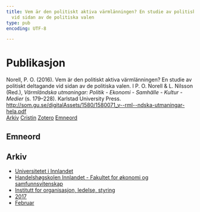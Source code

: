 ```yaml
---
title: Vem är den politiskt aktiva värmlänningen? En studie av politiskt deltagande
  vid sidan av de politiska valen
type: pub
encoding: UTF-8

---
```

<h1>Publikasjon</h1>
<article id="csl-bib-container-92PZ94QV" class="csl-bib-container">
  <div class="csl-bib-body"> <div class="csl-entry">Norell, P. O. (2016). Vem är den politiskt aktiva värmlänningen? En studie av politiskt deltagande vid sidan av de politiska valen. I P. O. Norell &#38; L. Nilsson (Red.), <i>Värmländska utmaningar: Politik - Ekonomi - Samhälle - Kultur - Medier</i> (s. 179–228). Karlstad University Press. <a href="http://som.gu.se/digitalAssets/1580/1580071_v--rml--ndska-utmaningar-hela.pdf">http://som.gu.se/digitalAssets/1580/1580071_v--rml--ndska-utmaningar-hela.pdf</a></div> </div>
  <div class="csl-bib-buttons">
    <a href="#taxonomy-article-92PZ94QV" alt="archive" class="csl-bib-button">Arkiv</a>
    <a href="https://app.cristin.no/results/show.jsf?id=1445234" alt="Cristin" class="csl-bib-button">Cristin</a>
    <a href="http://zotero.org/groups/5881554/items/92PZ94QV" alt="Zotero" class="csl-bib-button">Zotero</a>
    <a href="#keywords-article-92PZ94QV" alt="keywords" class="csl-bib-button">Emneord</a>
  </div>
  <div id="csl-bib-meta-container-92PZ94QV"></div>
</article>
<div id="csl-bib-meta-92PZ94QV" class="csl-bib-meta">
  <article id="keywords-article-92PZ94QV" class="keywords-article">
    <h1>Emneord</h1>
    
  </article>
  <article id="taxonomy-article-92PZ94QV" class="taxonomy-article">
    <h1>Arkiv</h1>
    <ul>
      <li><a href="{{< params subfolder >}}nn/archive/?key=3DCRN523">Universitetet i Innlandet</a></li>
      <li><a href="{{< params subfolder >}}nn/archive/?key=DU8Q9LN9">Handelshøgskolen Innlandet - Fakultet for økonomi og samfunnsvitenskap</a></li>
      <li><a href="{{< params subfolder >}}nn/archive/?key=4LUWR3ZM">Institutt for organisasjon, ledelse, styring</a></li>
      <li><a href="{{< params subfolder >}}nn/archive/?key=KF5I8TQ8">2017</a></li>
      <li><a href="{{< params subfolder >}}nn/archive/?key=Q5ZAHYMT">Februar</a></li>
    </ul>
  </article>
</div>
